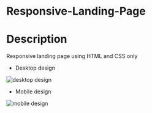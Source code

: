 # Responsive-Landing-Page

# Description 

Responsive landing page using HTML and CSS only

* Desktop design

![desktop design](https://user-images.githubusercontent.com/81306700/134822747-8c626a39-9155-4651-b50a-57988cd01b9f.png)

* Mobile design

![mobile design](https://user-images.githubusercontent.com/81306700/134822751-7493e706-2d8d-45d2-ad7f-86fed942c5af.png)
